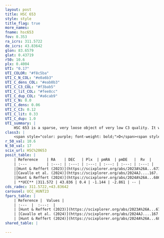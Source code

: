```yaml
---
layout: post
title: HSC 653
style: style
title_flag: true
more_names: 
fname: hsc653
fov: 0.353
ra_icrs: 311.5722
de_icrs: 43.83642
glon: 83.6579
glat: 0.43719
r50: 10.6
plx: 0.4004
UTI: "0.17"
UTI_COLOR: "#f8c5ba"
UTI_C_N_COL: "#e0a6b3"
UTI_C_dens_COL: "#eab0b3"
UTI_C_C3_COL: "#f3bab5"
UTI_C_lit_COL: "#fee8cc"
UTI_C_dup_COL: "#a6cab9"
UTI_C_N: 0.0
UTI_C_dens: 0.06
UTI_C_C3: 0.12
UTI_C_lit: 0.33
UTI_C_dup: 1.0
UTI_summary: |
    HSC 653 is a sparse, very loose object of very low C3 quality. It was recently reported in the literature.<br><br><span style="color: #99180f; font-weight: bold;">Warning: </span>contains less than 25 stars with <i>P>0.5</i> estimated.
class3: |
    <span style="color: purple; font-weight: bold;">D</span><span style="color: red; font-weight: bold;">C</span>
r_50_val: 10.6
N_50_val: 17
scix_url: HSC%20653
posit_table: |
    | Reference    | RA    | DEC   | Plx  | pmRA  | pmDE   |  Rv  |
    | :---         | :---: | :---: | :---: | :---: | :---: | :---: |
    |[Hunt & Reffert (2023)](https://scixplorer.org/abs/2023A%26A...673A.114H) | 311.537 | 43.841 | 0.395 | -1.159 | -2.841 | -- |
    |[Cavallo et al. (2024)](https://scixplorer.org/abs/2024AJ....167...12C) | 311.605 | 43.761 | 0.393 | -- | -- | -- |
    |[Hunt & Reffert (2024)](https://scixplorer.org/abs/2024A%26A...686A..42H) | 311.537 | 43.841 | 0.395 | -1.159 | -2.841 | -- |
    | **UCC** |311.572 | 43.836 | 0.4 | -1.144 | -2.861 | -- | 
cds_radec: 311.5722,+43.83642
carousel: UCC_HUNT23
fpars_table: |
    | Reference |  Values |
    | :---  |  :---:  |
    | [Hunt & Reffert (2023)](https://scixplorer.org/abs/2023A%26A...673A.114H) | `AV50=3.231, diffAV50=2.147, MOD50=11.869, logAge50=8.309` |
    | [Cavallo et al. (2024)](https://scixplorer.org/abs/2024AJ....167...12C) | `AV50=3.58, dMod50=12.46, logAge50=8.31, [Fe/H]50=0.17` |
    | [Hunt & Reffert (2024)](https://scixplorer.org/abs/2024A%26A...686A..42H) | `MassJ=140.574` |
shared_table: |
    
---
```

